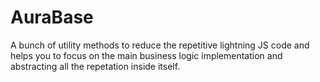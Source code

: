 # AuraBase
A bunch of utility methods to reduce the repetitive lightning JS code and helps you to focus on the main business logic implementation and abstracting all the repetation inside itself.
